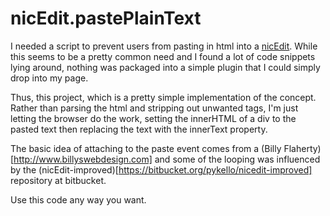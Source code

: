 nicEdit.pastePlainText
==================================================


I needed a script to prevent users from pasting in html into a [nicEdit](http://nicEdit.com).   While this seems to be a pretty
common need and I found a lot of code snippets lying around, nothing was packaged into a simple plugin that
I could simply drop into my page.  

Thus, this project, which is a pretty simple implementation of the concept.   Rather than parsing the html and stripping
out unwanted tags, I'm just letting the browser do the work, setting the innerHTML of a div to the pasted text then replacing
the text with the innerText property.   

The basic idea of attaching to the paste event comes from a (Billy Flaherty)[http://www.billyswebdesign.com] and some of the looping was 
influenced by the (nicEdit-improved)[https://bitbucket.org/pykello/nicedit-improved] repository at bitbucket.   

Use this code any way you want.  


